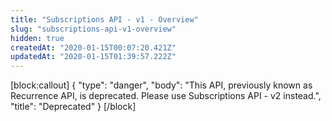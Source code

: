 ```yaml
---
title: "Subscriptions API - v1 - Overview"
slug: "subscriptions-api-v1-overview"
hidden: true
createdAt: "2020-01-15T00:07:20.421Z"
updatedAt: "2020-01-15T01:39:57.222Z"
---
```

[block:callout]
{
  "type": "danger",
  "body": "This API, previously known as Recurrence API, is deprecated. Please use Subscriptions API - v2 instead.",
  "title": "Deprecated"
}
[/block]
